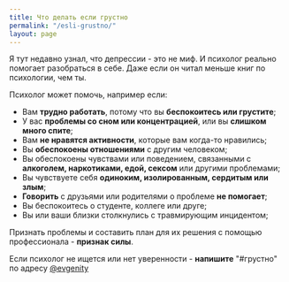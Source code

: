 ```yaml
---
title: Что делать если грустно
permalink: "/esli-grustno/"
layout: page
---
```


Я тут недавно узнал, что депрессии - это не миф. И психолог реально помогает разобраться в себе. Даже если он читал меньше книг по психологии, чем ты.

Психолог может помочь, например если:

* Вам **трудно работать**, потому что вы **беспокоитесь или грустите**;
* У вас **проблемы со сном или концентрацией**, или вы **слишком много спите**;
* Вам **не нравятся активности**, которые вам когда-то нравились;
* Вы **обеспокоены отношениями** с другим человеком;
* Вы обеспокоены чувствами или поведением, связанными с **алкоголем, наркотиками, едой, сексом** или другими проблемами;
* Вы чувствуете себя **одиноким, изолированным, сердитым или злым**;
* **Говорить** с друзьями или родителями о проблеме **не помогает**;
* Вы беспокоитесь о студенте, коллеге или друге;
* Вы или ваши близки столкнулись с травмирующим инцидентом; 

Признать проблемы и составить план для их решения с помощью профессионала - **признак силы**.

Если психолог не ищется или нет уверенности - **напишите** "#грустно" по адресу [@evgenity](http://t.me/evgenity)
